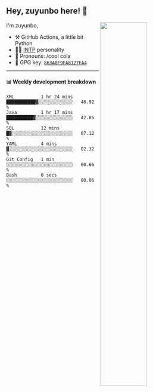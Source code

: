 

## Hey, zuyunbo here! :wave: 
[<img align="right" width="50%" src="https://github-readme-stats.vercel.app/api?username=zuyunbo&theme=dark&show_icons=true">](https://metrics.lecoq.io/ouuan?template=classic)

I'm zuyunbo,

-   :hammer_and_pick: GitHub Actions, a little bit Python
-   :man_scientist: [INTP](https://www.16personalities.com/profiles/3302586f07ca3) personality
-   :man: Pronouns: /cool cola
-   :key: GPG key: [`863A0F9FA8127FA4`](https://github.com/zuyunbo.gpg)

---

#### :bar_chart: Weekly development breakdown
<!--START_SECTION:waka-->

```text
XML          1 hr 24 mins    ███████████▓░░░░░░░░░░░░░   46.92 %
Java         1 hr 17 mins    ██████████▓░░░░░░░░░░░░░░   42.85 %
SQL          12 mins         █▓░░░░░░░░░░░░░░░░░░░░░░░   07.12 %
YAML         4 mins          ▓░░░░░░░░░░░░░░░░░░░░░░░░   02.32 %
Git Config   1 min           ░░░░░░░░░░░░░░░░░░░░░░░░░   00.66 %
Bash         0 secs          ░░░░░░░░░░░░░░░░░░░░░░░░░   00.06 %
```

<!--END_SECTION:waka-->

